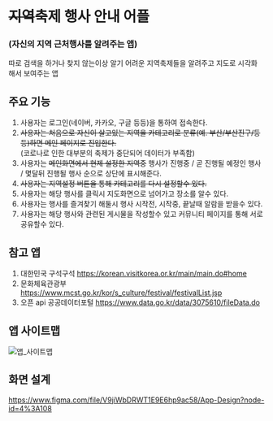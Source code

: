 # ~~지역~~축제 행사 안내 어플
### (자신의 지역 근처행사를 알려주는 앱)

따로 검색을 하거나 찾지 않는이상 알기 어려운 지역축제들을 알려주고 지도로 시각화 해서 보여주는 앱

## 주요 기능
1. 사용자는 로그인(네이버, 카카오, 구글 등등)을 통하여 접속한다.<br>
2. ~~사용자는 처음으로 자신이 살고있는 지역을 카테고리로 분류(예. 부산/부산진구/등등)하면 메인 페이지로 진입한다.~~<br>
(코로나로 인한 대부분의 축제가 중단되어 데이터가 부족함)<br>
3. 사용자는 ~~메인화면에서 현제 설정한 지역중~~ 행사가 진행중 / 곧 진행될 예정인 행사 / 몇달뒤 진행될 행사 순으로 상단에 표시해준다.
4. ~~사용자는 지역설정 버튼을 통해 카테고리를 다시 설정할수 있다.~~
5. 사용자는 해당 행사를 클릭시 지도화면으로 넘어가고 장소를 알수 있다.
6. 사용자는 행사를 즐겨찾기 해둘시 행사 시작전, 시작중, 끝날때 알람을 받을수 있다.
7. 사용자는 해당 행사와 관련된 게시물을 작성할수 있고 커뮤니티 페이지를 통해 서로 공유할수 있다.

## 참고 앱
1. 대한민국 구석구석 https://korean.visitkorea.or.kr/main/main.do#home
2. 문화체육관광부 https://www.mcst.go.kr/kor/s_culture/festival/festivalList.jsp
3. 오픈 api 공공데이터포털 https://www.data.go.kr/data/3075610/fileData.do

## 앱 사이트맵
![앱_사이트맵](https://user-images.githubusercontent.com/54760301/158345166-da1d5823-4ace-4f81-91d1-00bb0de64862.JPG)

## 화면 설계
https://www.figma.com/file/V9jiWbDRWT1E9E6hp9ac58/App-Design?node-id=4%3A108
